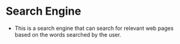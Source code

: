 # Search Engine

- This is a search engine that can search for relevant web pages<br />
  based on the words searched by the user.<br />
